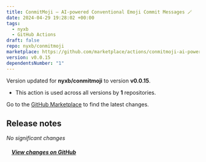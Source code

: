 ```yaml
---
title: ConmitMoji — AI-powered Conventional Emoji Commit Messages 🪄
date: 2024-04-29 19:28:02 +00:00
tags:
  - nyxb
  - GitHub Actions
draft: false
repo: nyxb/conmitmoji
marketplace: https://github.com/marketplace/actions/conmitmoji-ai-powered-conventional-emoji-commit-messages
version: v0.0.15
dependentsNumber: "1"
---
```



Version updated for **nyxb/conmitmoji** to version **v0.0.15**.
- This action is used across all versions by **1** repositories.

Go to the [GitHub Marketplace](https://github.com/marketplace/actions/conmitmoji-ai-powered-conventional-emoji-commit-messages) to find the latest changes.

## Release notes

*No significant changes*

##### &nbsp;&nbsp;&nbsp;&nbsp;[View changes on GitHub](https://github.com/nyxb/conmitmoji/compare/v0.0.14...v0.0.15)
